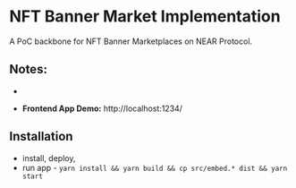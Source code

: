 # NFT Banner Market Implementation

A PoC backbone for NFT Banner Marketplaces on NEAR Protocol.

## Notes:

-

- **Frontend App Demo:**
  http://localhost:1234/

## Installation

- install, deploy,
- run app - `yarn install && yarn build && cp src/embed.* dist && yarn start`
